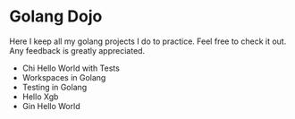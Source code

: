 # Golang Dojo

Here I keep all my golang projects I do to practice. Feel free to check it out.
Any feedback is greatly appreciated.

* Chi Hello World with Tests
* Workspaces in Golang
* Testing in Golang
* Hello Xgb 
* Gin Hello World
